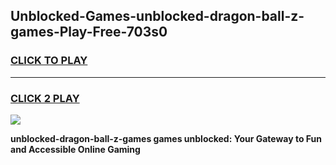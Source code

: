 
## Unblocked-Games-unblocked-dragon-ball-z-games-Play-Free-703s0
<h3>
<a href="https://premium76.site?title=unblocked-dragon-ball-z-games&ref=23A">CLICK TO PLAY</a></h3>
<hr>

<h3>
<a href="https://premium76.site?title=unblocked-dragon-ball-z-games&ref=23A">CLICK 2 PLAY</a>
  
</h3>

<a href="https://premium76.site?title=unblocked-dragon-ball-z-games&ref=23A"><img src="https://clearcache.store/games.png"></a>


**unblocked-dragon-ball-z-games games unblocked: Your Gateway to Fun and Accessible Online Gaming**
